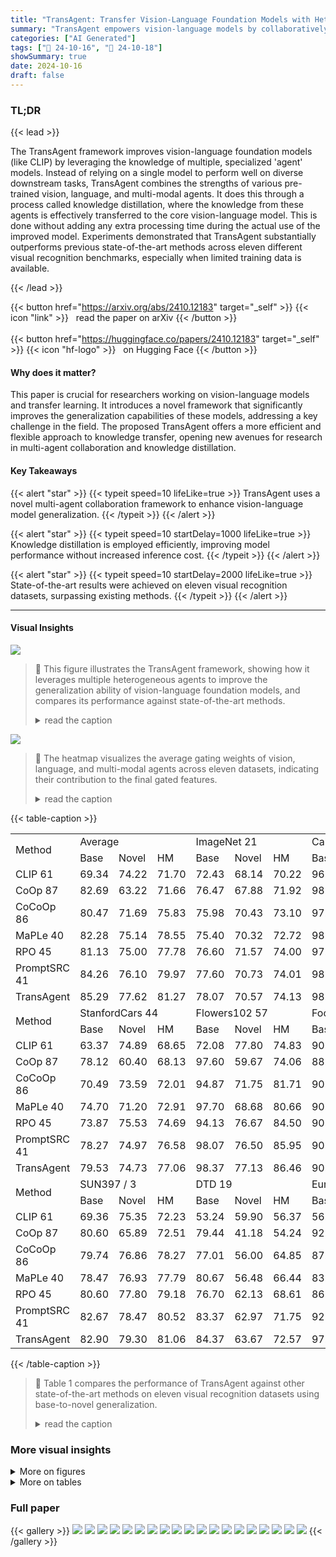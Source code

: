 ```yaml
---
title: "TransAgent: Transfer Vision-Language Foundation Models with Heterogeneous Agent Collaboration"
summary: "TransAgent empowers vision-language models by collaboratively distilling knowledge from diverse expert agents, achieving state-of-the-art performance on visual recognition tasks."
categories: ["AI Generated"]
tags: ["🔖 24-10-16", "🤗 24-10-18"]
showSummary: true
date: 2024-10-16
draft: false
---
```


### TL;DR


{{< lead >}}

The TransAgent framework improves vision-language foundation models (like CLIP) by leveraging the knowledge of multiple, specialized 'agent' models.  Instead of relying on a single model to perform well on diverse downstream tasks, TransAgent combines the strengths of various pre-trained vision, language, and multi-modal agents. It does this through a process called knowledge distillation, where the knowledge from these agents is effectively transferred to the core vision-language model.  This is done without adding any extra processing time during the actual use of the improved model. Experiments demonstrated that TransAgent substantially outperforms previous state-of-the-art methods across eleven different visual recognition benchmarks, especially when limited training data is available.

{{< /lead >}}


{{< button href="https://arxiv.org/abs/2410.12183" target="_self" >}}
{{< icon "link" >}} &nbsp; read the paper on arXiv
{{< /button >}}
<br><br>
{{< button href="https://huggingface.co/papers/2410.12183" target="_self" >}}
{{< icon "hf-logo" >}} &nbsp; on Hugging Face
{{< /button >}}

#### Why does it matter?
This paper is crucial for researchers working on vision-language models and transfer learning.  It introduces a novel framework that significantly improves the generalization capabilities of these models, addressing a key challenge in the field. The proposed TransAgent offers a more efficient and flexible approach to knowledge transfer, opening new avenues for research in multi-agent collaboration and knowledge distillation.
#### Key Takeaways

{{< alert "star" >}}
{{< typeit speed=10 lifeLike=true >}} TransAgent uses a novel multi-agent collaboration framework to enhance vision-language model generalization. {{< /typeit >}}
{{< /alert >}}

{{< alert "star" >}}
{{< typeit speed=10 startDelay=1000 lifeLike=true >}} Knowledge distillation is employed efficiently, improving model performance without increased inference cost. {{< /typeit >}}
{{< /alert >}}

{{< alert "star" >}}
{{< typeit speed=10 startDelay=2000 lifeLike=true >}} State-of-the-art results were achieved on eleven visual recognition datasets, surpassing existing methods. {{< /typeit >}}
{{< /alert >}}

------
#### Visual Insights



![](figures/figures_2_0.png)

> 🔼 This figure illustrates the TransAgent framework, showing how it leverages multiple heterogeneous agents to improve the generalization ability of vision-language foundation models, and compares its performance against state-of-the-art methods.
> <details>
> <summary>read the caption</summary>
> Figure 1: An overview of our TransAgent. (a) TransAgent transfers multi-source knowledge from heterogeneous agents to enhance the generalization ability of vision-language foundation models. It demonstrates knowledge versatility, transfer flexibility and deployment efficiency through elaborate agent collaboration and knowledge ensemble strategy. (b) SOTA comparison for base-to-novel generalization on 11 visual recognition benchmarks. Our method outperforms previous SOTA, especially on the more diversified target domains.
> </details>





![](charts/charts_9_0.png)

> 🔼 The heatmap visualizes the average gating weights of vision, language, and multi-modal agents across eleven datasets, indicating their contribution to the final gated features.
> <details>
> <summary>read the caption</summary>
> Figure 5: Averaged gating weights of each agent on different datasets. Deeper color indicates more contributions to the gated feature(s) or score vectors.
> </details>





{{< table-caption >}}
<table id='1' style='font-size:16px'><tr><td rowspan="2">Method</td><td colspan="3">Average</td><td colspan="3">ImageNet 21</td><td colspan="3">Caltech101 29</td><td colspan="3">OxfordPets 58</td></tr><tr><td>Base</td><td>Novel</td><td>HM</td><td>Base</td><td>Novel</td><td>HM</td><td>Base</td><td>Novel</td><td>HM</td><td>Base</td><td>Novel</td><td>HM</td></tr><tr><td>CLIP 61</td><td>69.34</td><td>74.22</td><td>71.70</td><td>72.43</td><td>68.14</td><td>70.22</td><td>96.84</td><td>94.00</td><td>95.40</td><td>91.17</td><td>97.26</td><td>94.12</td></tr><tr><td>CoOp 87</td><td>82.69</td><td>63.22</td><td>71.66</td><td>76.47</td><td>67.88</td><td>71.92</td><td>98.00</td><td>89.81</td><td>93.73</td><td>93.67</td><td>95.29</td><td>94.47</td></tr><tr><td>CoCoOp 86</td><td>80.47</td><td>71.69</td><td>75.83</td><td>75.98</td><td>70.43</td><td>73.10</td><td>97.96</td><td>93.81</td><td>95.84</td><td>95.20</td><td>97.69</td><td>96.43</td></tr><tr><td>MaPLe 40</td><td>82.28</td><td>75.14</td><td>78.55</td><td>75.40</td><td>70.32</td><td>72.72</td><td>98.27</td><td>93.23</td><td>95.68</td><td>95.43</td><td>97.83</td><td>96.62</td></tr><tr><td>RPO 45</td><td>81.13</td><td>75.00</td><td>77.78</td><td>76.60</td><td>71.57</td><td>74.00</td><td>97.97</td><td>94.37</td><td>96.03</td><td>94.63</td><td>97.50</td><td>96.05</td></tr><tr><td>PromptSRC 41</td><td>84.26</td><td>76.10</td><td>79.97</td><td>77.60</td><td>70.73</td><td>74.01</td><td>98.10</td><td>94.03</td><td>96.02</td><td>95.33</td><td>97.30</td><td>96.30</td></tr><tr><td>TransAgent</td><td>85.29</td><td>77.62</td><td>81.27</td><td>78.07</td><td>70.57</td><td>74.13</td><td>98.90</td><td>95.23</td><td>97.03</td><td>96.33</td><td>98.13</td><td>97.22</td></tr><tr><td rowspan="2">Method</td><td colspan="3">StanfordCars 44</td><td colspan="3">Flowers102 57</td><td colspan="3">Food101 6</td><td colspan="3">FGVCAircraft 55</td></tr><tr><td>Base</td><td>Novel</td><td>HM</td><td>Base</td><td>Novel</td><td>HM</td><td>Base</td><td>Novel</td><td>HM</td><td>Base</td><td>Novel</td><td>HM</td></tr><tr><td>CLIP 61</td><td>63.37</td><td>74.89</td><td>68.65</td><td>72.08</td><td>77.80</td><td>74.83</td><td>90.10</td><td>91.22</td><td>90.66</td><td>27.19</td><td>36.29</td><td>31.09</td></tr><tr><td>CoOp 87</td><td>78.12</td><td>60.40</td><td>68.13</td><td>97.60</td><td>59.67</td><td>74.06</td><td>88.33</td><td>82.26</td><td>85.19</td><td>40.44</td><td>22.30</td><td>28.75</td></tr><tr><td>CoCoOp 86</td><td>70.49</td><td>73.59</td><td>72.01</td><td>94.87</td><td>71.75</td><td>81.71</td><td>90.70</td><td>91.29</td><td>90.99</td><td>33.41</td><td>23.71</td><td>27.74</td></tr><tr><td>MaPLe 40</td><td>74.70</td><td>71.20</td><td>72.91</td><td>97.70</td><td>68.68</td><td>80.66</td><td>90.30</td><td>88.57</td><td>89.43</td><td>36.90</td><td>34.13</td><td>35.46</td></tr><tr><td>RPO 45</td><td>73.87</td><td>75.53</td><td>74.69</td><td>94.13</td><td>76.67</td><td>84.50</td><td>90.33</td><td>90.83</td><td>90.58</td><td>37.33</td><td>34.20</td><td>35.70</td></tr><tr><td>PromptSRC 41</td><td>78.27</td><td>74.97</td><td>76.58</td><td>98.07</td><td>76.50</td><td>85.95</td><td>90.67</td><td>91.53</td><td>91.10</td><td>42.73</td><td>37.87</td><td>40.15</td></tr><tr><td>TransAgent</td><td>79.53</td><td>74.73</td><td>77.06</td><td>98.37</td><td>77.13</td><td>86.46</td><td>90.87</td><td>92.20</td><td>91.53</td><td>43.77</td><td>39.00</td><td>41.25</td></tr><tr><td rowspan="2">Method</td><td colspan="3">SUN397 / 3</td><td colspan="3">DTD 19</td><td colspan="3">EuroSAT 35</td><td colspan="3">UCF101 67</td></tr><tr><td>Base</td><td>Novel</td><td>HM</td><td>Base</td><td>Novel</td><td>HM</td><td>Base</td><td>Novel</td><td>HM</td><td>Base</td><td>Novel</td><td>HM</td></tr><tr><td>CLIP 61</td><td>69.36</td><td>75.35</td><td>72.23</td><td>53.24</td><td>59.90</td><td>56.37</td><td>56.48</td><td>64.05</td><td>60.03</td><td>70.53</td><td>77.50</td><td>73.85</td></tr><tr><td>CoOp 87</td><td>80.60</td><td>65.89</td><td>72.51</td><td>79.44</td><td>41.18</td><td>54.24</td><td>92.19</td><td>54.74</td><td>68.69</td><td>84.69</td><td>56.05</td><td>67.46</td></tr><tr><td>CoCoOp 86</td><td>79.74</td><td>76.86</td><td>78.27</td><td>77.01</td><td>56.00</td><td>64.85</td><td>87.49</td><td>60.04</td><td>71.21</td><td>82.33</td><td>73.45</td><td>77.64</td></tr><tr><td>MaPLe 40</td><td>78.47</td><td>76.93</td><td>77.79</td><td>80.67</td><td>56.48</td><td>66.44</td><td>83.90</td><td>66.00</td><td>73.88</td><td>85.23</td><td>71.97</td><td>78.04</td></tr><tr><td>RPO 45</td><td>80.60</td><td>77.80</td><td>79.18</td><td>76.70</td><td>62.13</td><td>68.61</td><td>86.63</td><td>68.97</td><td>76.79</td><td>83.67</td><td>75.43</td><td>79.34</td></tr><tr><td>PromptSRC 41</td><td>82.67</td><td>78.47</td><td>80.52</td><td>83.37</td><td>62.97</td><td>71.75</td><td>92.90</td><td>73.90</td><td>82.32</td><td>87.10</td><td>78.80</td><td>82.74</td></tr><tr><td>TransAgent</td><td>82.90</td><td>79.30</td><td>81.06</td><td>84.37</td><td>63.67</td><td>72.57</td><td>97.43</td><td>83.43</td><td>89.89</td><td>87.60</td><td>80.47</td><td>83.88</td></tr></table>{{< /table-caption >}}

> 🔼 Table 1 compares the performance of TransAgent against other state-of-the-art methods on eleven visual recognition datasets using base-to-novel generalization.
> <details>
> <summary>read the caption</summary>
> Table 1: Accuracy comparison with state-of-the-art methods on base-to-novel generalization. All methods use CLIP's ViT-B/16 as the vision encoder. Our TransAgent exhibits strong generalization ability and outperforms previous SOTA on all datasets. The best results are bolded.
> </details>



### More visual insights

<details>
<summary>More on figures
</summary>


![](figures/figures_4_0.png)

> 🔼 Figure 2 illustrates the TransAgent framework's vision and language agent collaboration, detailing knowledge integration and distillation processes for enhanced model performance.
> <details>
> <summary>read the caption</summary>
> Figure 2: Vision Agent Collaboration and Language Agent Collaboration. (a) VAC integrates visual knowledge via MoA gating and transfers the knowledge through layer-wise feature distillation. (b) LAC enhances the textual representations through class-specific feature distillation between the prompted textual feature and the gated textual feature.
> </details>



![](figures/figures_6_0.png)

> 🔼 This figure illustrates the multi-modal agent collaboration in TransAgent, showing how cross attention maps are extracted from T2I and I2T agents, processed, and used to align learnable prompts via score distillation.
> <details>
> <summary>read the caption</summary>
> Figure 3: Multi-modal Agent Collaboration. Top left: We first extract the cross attention maps from the T2I agents and then obtain the score vectors through LSE pooling. Top right: We compute the score vectors from the I2T agents as the cosine similarity between the projected visual feature and the LLM's textual feature. Finally, we perform score distillation between the learned score vectors and the gated score vectors to further align the learnable prompts.
> </details>



![](figures/figures_8_0.png)

> 🔼 Figure 4 shows the accuracy comparison of TransAgent and other methods in few-shot classification settings on eleven different datasets.
> <details>
> <summary>read the caption</summary>
> Figure 4: Accuracy comparison in few-shot classification. TransAgent demonstrates state-of-the-art performance for all few-shot settings on different datasets, which proves promising learning capability even under extremely limited supervision.
> </details>



</details>




<details>
<summary>More on tables
</summary>


{{< table-caption >}}
<br><table id='5' style='font-size:18px'><tr><td>Models</td><td>Base</td><td>Novel</td><td>HM</td></tr><tr><td>baseline</td><td>84.21</td><td>71.79</td><td>77.51</td></tr><tr><td>GPT-3</td><td>85.15</td><td>74.55</td><td>79.50</td></tr><tr><td>Vicuna</td><td>85.35</td><td>74.70</td><td>79.67</td></tr><tr><td>[SOS]</td><td>84.19</td><td>75.25</td><td>79.47</td></tr><tr><td>[EOS]</td><td>85.29</td><td>77.62</td><td>81.27</td></tr><tr><td>Average</td><td>84.23</td><td>75.98</td><td>79.89</td></tr><tr><td>Add</td><td>82.44</td><td>74.89</td><td>78.48</td></tr><tr><td>Gating</td><td>85.29</td><td>77.62</td><td>81.27</td></tr></table>{{< /table-caption >}}
> 🔼 {{ table.description }}
> <details>
> <summary>read the caption</summary>
> {{ table.caption }}
> </details>


> Table 3 presents the results of ablating different designs for Language Agent Collaboration (LAC) module, showing the base, novel, and harmonic mean (HM) accuracy for different model choices and fusion methods.


{{< table-caption >}}
<table id='1' style='font-size:14px'><tr><td rowspan="2">Model</td><td rowspan="2">Parameters</td><td rowspan="2">Model Type</td><td colspan="2">Pre-training</td><td rowspan="2">Knowledge</td></tr><tr><td>Tasks</td><td>Datasets</td></tr><tr><td>DINO 9</td><td>86M</td><td>ViT</td><td>IC</td><td>ImageNet-1K</td><td>Vision</td></tr><tr><td>MAE 33</td><td>86M</td><td>ViT</td><td>MIM</td><td>ImageNet-1K</td><td>Vision</td></tr><tr><td>SAM 43</td><td>86M</td><td>ViT</td><td>IS</td><td>SA-1B</td><td>Vision</td></tr><tr><td>ViTDet 49</td><td>86M</td><td>ViT</td><td>OD</td><td>COCO</td><td>Vision</td></tr><tr><td>GPT-3</td><td>175B</td><td>LLM</td><td>TG</td><td>-</td><td>Language</td></tr><tr><td>Vicuna / 8</td><td>13B</td><td>LLM</td><td>TG</td><td>-</td><td>Language</td></tr><tr><td>BERT 22</td><td>38M</td><td>Transformer</td><td>MLM</td><td>-</td><td>Language</td></tr><tr><td>Stable Diffusion 64</td><td>0.86B</td><td>UNet</td><td>IG</td><td>LAION-2B</td><td>Multi-modal</td></tr><tr><td>Pixart-� I</td><td>0.6B</td><td>DiT</td><td>IG</td><td>-</td><td>Multi-modal</td></tr><tr><td>BLIP2 46</td><td>2.7B</td><td>MLLM</td><td>ITC+ITM+ITG</td><td>-</td><td>Multi-modal</td></tr><tr><td>Shikra 12</td><td>7B</td><td>MLLM</td><td>ITC+ITM+ITG</td><td>-</td><td>Multi-modal</td></tr></table>{{< /table-caption >}}
> 🔼 {{ table.description }}
> <details>
> <summary>read the caption</summary>
> {{ table.caption }}
> </details>


> Table 7 presents the different agents used in the TransAgent framework, specifying their parameters, model type, pre-training tasks and datasets, and the type of knowledge they provide.


{{< table-caption >}}
<br><table id='3' style='font-size:14px'><tr><td></td><td>Setting</td><td>ImageNet</td><td>Caltech 101</td><td>Oxford Pets</td><td>Standford Cars</td><td>Flowers 102</td><td>Food101</td><td>FGVC Aircraft</td><td>SUN397</td><td>DTD</td><td>Euro SAT</td><td>UCF101</td></tr><tr><td rowspan="2">Memory (MB)</td><td>Base-to-novel</td><td>11790</td><td>4708</td><td>4692</td><td>6698</td><td>4702</td><td>4708</td><td>5286</td><td>7708</td><td>5008</td><td>4034</td><td>4718</td></tr><tr><td>Few-shot (16-shot)</td><td>19978</td><td>4542</td><td>6892</td><td>6892</td><td>5488</td><td>5488</td><td>5486</td><td>10110</td><td>4700</td><td>4124</td><td>5484</td></tr><tr><td rowspan="2">Time (ms/batch)</td><td>Base-to-novel</td><td>400</td><td>190</td><td>195</td><td>226</td><td>211</td><td>209</td><td>219</td><td>273</td><td>191</td><td>190</td><td>193</td></tr><tr><td>Few-shot (16-shot)</td><td>688</td><td>214</td><td>206</td><td>262</td><td>217</td><td>215</td><td>221</td><td>356</td><td>196</td><td>205</td><td>220</td></tr></table>{{< /table-caption >}}
> 🔼 {{ table.description }}
> <details>
> <summary>read the caption</summary>
> {{ table.caption }}
> </details>


> This table shows the memory usage (in MB) and training time per batch (in milliseconds) for different datasets and training settings (base-to-novel and 16-shot).


{{< table-caption >}}
<table id='1' style='font-size:14px'><tr><td rowspan="2">Method</td><td>Source</td><td colspan="11">Target</td></tr><tr><td>ImageNet</td><td>Caltech 101</td><td>Oxford Pets</td><td>Standford Cars</td><td>Flowers 102</td><td>Food101</td><td>FGVC Aircraft</td><td>SUN397</td><td>DTD</td><td>Euro SAT</td><td>UCF101</td><td>Avg.</td></tr><tr><td>CLIP</td><td>66.72</td><td>92.94</td><td>89.07</td><td>65.29</td><td>71.30</td><td>86.11</td><td>24.87</td><td>62.62</td><td>44.56</td><td>47.69</td><td>66.77</td><td>65.12</td></tr><tr><td>CoOp</td><td>71.51</td><td>93.70</td><td>89.14</td><td>64.51</td><td>68.71</td><td>85.30</td><td>18.47</td><td>64.15</td><td>41.92</td><td>46.39</td><td>66.55</td><td>63.88</td></tr><tr><td>CoCoOp</td><td>71.02</td><td>94.43</td><td>90.14</td><td>65.32</td><td>71.88</td><td>86.06</td><td>22.94</td><td>67.36</td><td>45.73</td><td>45.37</td><td>68.21</td><td>65.74</td></tr><tr><td>MaPLe</td><td>70.72</td><td>93.53</td><td>90.49</td><td>65.57</td><td>72.23</td><td>86.20</td><td>24.74</td><td>67.01</td><td>46.49</td><td>48.06</td><td>68.69</td><td>66.30</td></tr><tr><td>PromptSRC</td><td>71.27</td><td>93.60</td><td>90.25</td><td>65.70</td><td>70.25</td><td>86.15</td><td>23.90</td><td>67.10</td><td>46.87</td><td>45.50</td><td>68.75</td><td>65.81</td></tr><tr><td>TransAgent</td><td>72.00</td><td>94.37</td><td>90.33</td><td>65.43</td><td>71.40</td><td>86.47</td><td>23.20</td><td>66.20</td><td>45.30</td><td>52.13</td><td>69.93</td><td>66.48</td></tr></table>{{< /table-caption >}}
> 🔼 {{ table.description }}
> <details>
> <summary>read the caption</summary>
> {{ table.caption }}
> </details>


> Table 9 presents a comparison of the accuracy achieved by various methods on cross-dataset evaluation, highlighting the superior performance of TransAgent.


</details>


### Full paper

{{< gallery >}}
<img src="paper_images/1.png" class="grid-w50 md:grid-w33 xl:grid-w25" />
<img src="paper_images/2.png" class="grid-w50 md:grid-w33 xl:grid-w25" />
<img src="paper_images/3.png" class="grid-w50 md:grid-w33 xl:grid-w25" />
<img src="paper_images/4.png" class="grid-w50 md:grid-w33 xl:grid-w25" />
<img src="paper_images/5.png" class="grid-w50 md:grid-w33 xl:grid-w25" />
<img src="paper_images/6.png" class="grid-w50 md:grid-w33 xl:grid-w25" />
<img src="paper_images/7.png" class="grid-w50 md:grid-w33 xl:grid-w25" />
<img src="paper_images/8.png" class="grid-w50 md:grid-w33 xl:grid-w25" />
<img src="paper_images/9.png" class="grid-w50 md:grid-w33 xl:grid-w25" />
<img src="paper_images/10.png" class="grid-w50 md:grid-w33 xl:grid-w25" />
<img src="paper_images/11.png" class="grid-w50 md:grid-w33 xl:grid-w25" />
<img src="paper_images/12.png" class="grid-w50 md:grid-w33 xl:grid-w25" />
<img src="paper_images/13.png" class="grid-w50 md:grid-w33 xl:grid-w25" />
<img src="paper_images/14.png" class="grid-w50 md:grid-w33 xl:grid-w25" />
<img src="paper_images/15.png" class="grid-w50 md:grid-w33 xl:grid-w25" />
<img src="paper_images/16.png" class="grid-w50 md:grid-w33 xl:grid-w25" />
<img src="paper_images/17.png" class="grid-w50 md:grid-w33 xl:grid-w25" />
<img src="paper_images/18.png" class="grid-w50 md:grid-w33 xl:grid-w25" />
<img src="paper_images/19.png" class="grid-w50 md:grid-w33 xl:grid-w25" />
{{< /gallery >}}